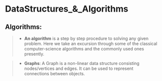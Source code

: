 # DataStructures_&_Algorithms
## Algorithms:

> * **An algorithm** is a step by step procedure to solving any given problem.
Here we take an excursion through some of the classical computer-science algorithms and the commonly used ones presently.

> * **Graphs**: A Graph is a non-linear data structure consisting nodes/vertices and edges. It can be used to represent connections between objects.
